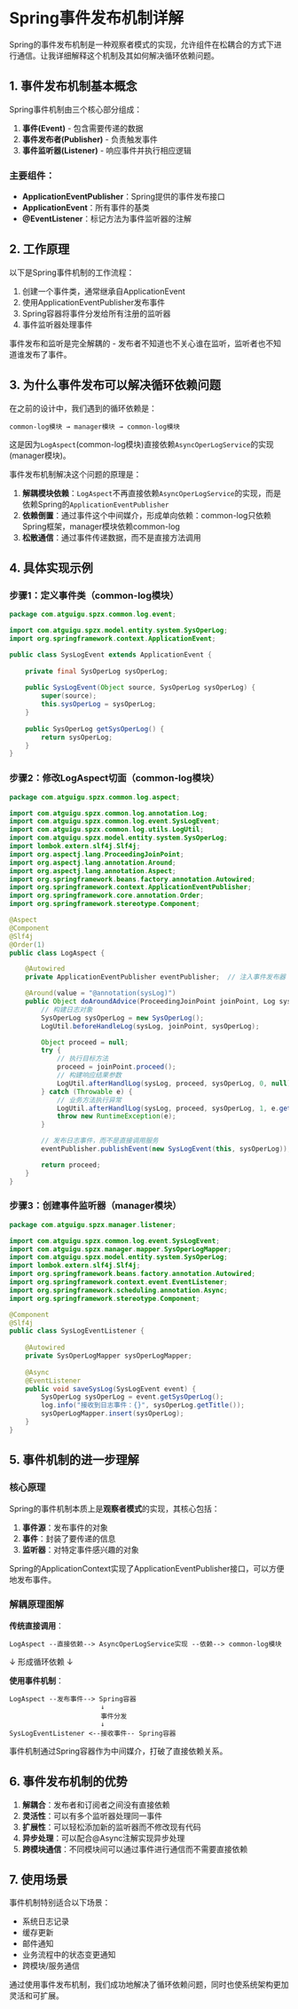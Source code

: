 # Spring事件发布机制详解

Spring的事件发布机制是一种观察者模式的实现，允许组件在松耦合的方式下进行通信。让我详细解释这个机制及其如何解决循环依赖问题。

## 1. 事件发布机制基本概念

Spring事件机制由三个核心部分组成：

1. **事件(Event)** - 包含需要传递的数据
2. **事件发布者(Publisher)** - 负责触发事件
3. **事件监听器(Listener)** - 响应事件并执行相应逻辑

### 主要组件：

- **ApplicationEventPublisher**：Spring提供的事件发布接口
- **ApplicationEvent**：所有事件的基类
- **@EventListener**：标记方法为事件监听器的注解

## 2. 工作原理

以下是Spring事件机制的工作流程：

1. 创建一个事件类，通常继承自ApplicationEvent
2. 使用ApplicationEventPublisher发布事件
3. Spring容器将事件分发给所有注册的监听器
4. 事件监听器处理事件

事件发布和监听是完全解耦的 - 发布者不知道也不关心谁在监听，监听者也不知道谁发布了事件。

## 3. 为什么事件发布可以解决循环依赖问题

在之前的设计中，我们遇到的循环依赖是：
```
common-log模块 → manager模块 → common-log模块
```

这是因为`LogAspect`(common-log模块)直接依赖`AsyncOperLogService`的实现(manager模块)。

事件发布机制解决这个问题的原理是：

1. **解耦模块依赖**：`LogAspect`不再直接依赖`AsyncOperLogService`的实现，而是依赖Spring的`ApplicationEventPublisher`
2. **依赖倒置**：通过事件这个中间媒介，形成单向依赖：common-log只依赖Spring框架，manager模块依赖common-log
3. **松散通信**：通过事件传递数据，而不是直接方法调用

## 4. 具体实现示例

### 步骤1：定义事件类（common-log模块）

```java
package com.atguigu.spzx.common.log.event;

import com.atguigu.spzx.model.entity.system.SysOperLog;
import org.springframework.context.ApplicationEvent;

public class SysLogEvent extends ApplicationEvent {
    
    private final SysOperLog sysOperLog;
    
    public SysLogEvent(Object source, SysOperLog sysOperLog) {
        super(source);
        this.sysOperLog = sysOperLog;
    }
    
    public SysOperLog getSysOperLog() {
        return sysOperLog;
    }
}
```

### 步骤2：修改LogAspect切面（common-log模块）

```java
package com.atguigu.spzx.common.log.aspect;

import com.atguigu.spzx.common.log.annotation.Log;
import com.atguigu.spzx.common.log.event.SysLogEvent;
import com.atguigu.spzx.common.log.utils.LogUtil;
import com.atguigu.spzx.model.entity.system.SysOperLog;
import lombok.extern.slf4j.Slf4j;
import org.aspectj.lang.ProceedingJoinPoint;
import org.aspectj.lang.annotation.Around;
import org.aspectj.lang.annotation.Aspect;
import org.springframework.beans.factory.annotation.Autowired;
import org.springframework.context.ApplicationEventPublisher;
import org.springframework.core.annotation.Order;
import org.springframework.stereotype.Component;

@Aspect
@Component
@Slf4j
@Order(1)
public class LogAspect {

    @Autowired
    private ApplicationEventPublisher eventPublisher;  // 注入事件发布器

    @Around(value = "@annotation(sysLog)")
    public Object doAroundAdvice(ProceedingJoinPoint joinPoint, Log sysLog) {
        // 构建日志对象
        SysOperLog sysOperLog = new SysOperLog();
        LogUtil.beforeHandleLog(sysLog, joinPoint, sysOperLog);

        Object proceed = null;
        try {
            // 执行目标方法
            proceed = joinPoint.proceed();
            // 构建响应结果参数
            LogUtil.afterHandlLog(sysLog, proceed, sysOperLog, 0, null);
        } catch (Throwable e) {
            // 业务方法执行异常
            LogUtil.afterHandlLog(sysLog, proceed, sysOperLog, 1, e.getMessage());
            throw new RuntimeException(e);
        }

        // 发布日志事件，而不是直接调用服务
        eventPublisher.publishEvent(new SysLogEvent(this, sysOperLog));

        return proceed;
    }
}
```

### 步骤3：创建事件监听器（manager模块）

```java
package com.atguigu.spzx.manager.listener;

import com.atguigu.spzx.common.log.event.SysLogEvent;
import com.atguigu.spzx.manager.mapper.SysOperLogMapper;
import com.atguigu.spzx.model.entity.system.SysOperLog;
import lombok.extern.slf4j.Slf4j;
import org.springframework.beans.factory.annotation.Autowired;
import org.springframework.context.event.EventListener;
import org.springframework.scheduling.annotation.Async;
import org.springframework.stereotype.Component;

@Component
@Slf4j
public class SysLogEventListener {
    
    @Autowired
    private SysOperLogMapper sysOperLogMapper;
    
    @Async
    @EventListener
    public void saveSysLog(SysLogEvent event) {
        SysOperLog sysOperLog = event.getSysOperLog();
        log.info("接收到日志事件：{}", sysOperLog.getTitle());
        sysOperLogMapper.insert(sysOperLog);
    }
}
```

## 5. 事件机制的进一步理解

### 核心原理

Spring的事件机制本质上是**观察者模式**的实现，其核心包括：

1. **事件源**：发布事件的对象
2. **事件**：封装了要传递的信息
3. **监听器**：对特定事件感兴趣的对象

Spring的ApplicationContext实现了ApplicationEventPublisher接口，可以方便地发布事件。

### 解耦原理图解

**传统直接调用**：
```
LogAspect --直接依赖--> AsyncOperLogService实现 --依赖--> common-log模块
```
↓ 形成循环依赖 ↓

**使用事件机制**：
```
LogAspect --发布事件--> Spring容器
                       ↓
                       事件分发
                       ↓
SysLogEventListener <--接收事件-- Spring容器
```

事件机制通过Spring容器作为中间媒介，打破了直接依赖关系。

## 6. 事件发布机制的优势

1. **解耦合**：发布者和订阅者之间没有直接依赖
2. **灵活性**：可以有多个监听器处理同一事件
3. **扩展性**：可以轻松添加新的监听器而不修改现有代码
4. **异步处理**：可以配合@Async注解实现异步处理
5. **跨模块通信**：不同模块间可以通过事件进行通信而不需要直接依赖

## 7. 使用场景

事件机制特别适合以下场景：
- 系统日志记录
- 缓存更新
- 邮件通知
- 业务流程中的状态变更通知
- 跨模块/服务通信

通过使用事件发布机制，我们成功地解决了循环依赖问题，同时也使系统架构更加灵活和可扩展。
